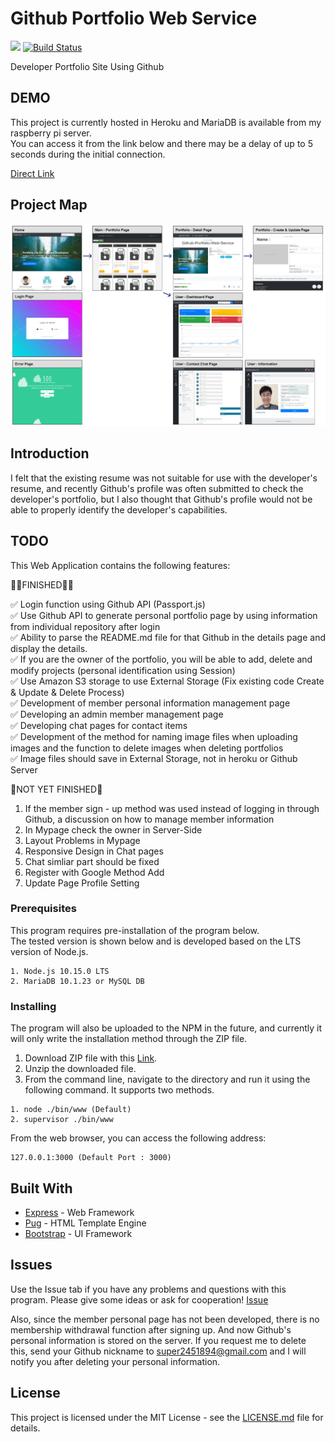 # Github Portfolio Web Service
![](https://img.shields.io/badge/Code%20Statue-Open-brightgreen.svg) [![Build Status](https://travis-ci.org/sangumee/Github-Portfolio-Web-Service.svg?branch=master)](https://travis-ci.org/sangumee/Github-Portfolio-Web-Service)

Developer Portfolio Site Using Github

## DEMO

This project is currently hosted in Heroku and MariaDB is available from my raspberry pi server.  
You can access it from the link below and there may be a delay of up to 5 seconds during the initial connection.

[Direct Link](https://expressme.herokuapp.com/)

## Project Map
<img src="public/images/app/main/Project Map.png">


## Introduction

I felt that the existing resume was not suitable for use with the developer's resume, and recently Github's profile was often submitted to check the developer's portfolio, but I also thought that Github's profile would not be able to properly identify the developer's capabilities.

## TODO
This Web Application contains the following features:

👨‍💻FINISHED👨‍💻

✅ Login function using Github API (Passport.js)  
✅ Use Github API to generate personal portfolio page by using information from individual repository after login  
✅ Ability to parse the README.md file for that Github in the details page and display the details.  
✅ If you are the owner of the portfolio, you will be able to add, delete and modify projects (personal identification using Session)  
✅ Use Amazon S3 storage to use External Storage (Fix existing code Create & Update & Delete Process)  
✅ Development of member personal information management page  
✅ Developing an admin member management page  
✅ Developing chat pages for contact items  
✅ Development of the method for naming image files when uploading images and the function to delete images when deleting portfolios   
✅ Image files should save in External Storage, not in heroku or Github Server   

🧶NOT YET FINISHED🧶
1. If the member sign - up method was used instead of logging in through Github, a discussion on how to manage member information
2. In Mypage check the owner in Server-Side
3. Layout Problems in Mypage
4. Responsive Design in Chat pages
5. Chat simliar part should be fixed
6. Register with Google Method Add
7. Update Page Profile Setting

### Prerequisites

This program requires pre-installation of the program below.  
The tested version is shown below and is developed based on the LTS version of Node.js.

```
1. Node.js 10.15.0 LTS
2. MariaDB 10.1.23 or MySQL DB
```

### Installing


The program will also be uploaded to the NPM in the future, and currently it will only write the installation method through the ZIP file.

1. Download ZIP file with this [Link](https://github.com/sangumee/Github-Portfolio-Web-Service/archive/master.zip).
2. Unzip the downloaded file.
3. From the command line, navigate to the directory and run it using the following command. It supports two methods.

```
1. node ./bin/www (Default)
2. supervisor ./bin/www
```

From the web browser, you can access the following address:

```
127.0.0.1:3000 (Default Port : 3000)
```

## Built With

* [Express](https://expressjs.com) - Web Framework
* [Pug](https://pugjs.org/api/getting-started.html) - HTML Template Engine
* [Bootstrap](https://getbootstrap.com/) - UI Framework

## Issues

Use the Issue tab if you have any problems and questions with this program. Please give some ideas or ask for cooperation! [Issue](https://github.com/sangumee/Github-Portfolio-Web-Service/issues)

Also, since the member personal page has not been developed, there is no membership withdrawal function after signing up. And now Github's personal information is stored on the server. If you request me to delete this, send your Github nickname to super2451894@gmail.com and I will notify you after deleting your personal information.

## License

This project is licensed under the MIT License - see the [LICENSE.md](LICENSE) file for details.
